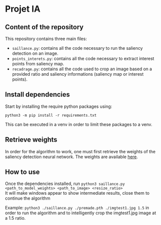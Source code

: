 # Projet IA

## Content of the repository

This repository contains three main files:
- `saillance.py`: contains all the code necessary to run the saliency detection on an image.
- `points_interets.py`: contains all the code necessary to extract interest points from saliency map.
- `recadrage.py`: contains all the code used to crop an image based on a provided ratio and saliency informations (saliency map or interest points).

## Install dependencies

Start by installing the require python packages using:
```
python3 -m pip install -r requirements.txt
```

This can be executed in a venv in order to limit these packages to a venv.

## Retrieve weights

In order for the algorithm to work, one must first retrieve the weights of the saliency detection neural network.
The weights are available [here](https://github.com/LeoMarche/ProjetIA/releases/download/poc/premade.pth).

## How to use

Once the dependencies installed, run `python3 saillance.py <path_to_model_weights> <path_to_image> <resize_ratio>`  
It will make windows appear to show intermediate results, close them to continue the algorithm

Example: `python3 ./saillance.py ./premade.pth ./imgtest1.jpg 1.5` in order to run the algorithm and to intelligently crop the imgtest1.jpg image at a 1.5 ratio.
